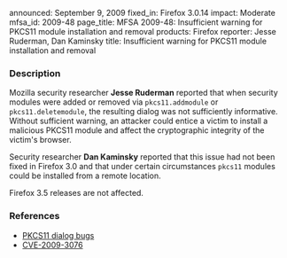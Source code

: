 announced: September 9, 2009
fixed_in: Firefox 3.0.14
impact: Moderate
mfsa_id: 2009-48
page_title: MFSA 2009-48: Insufficient warning for PKCS11 module installation and removal
products: Firefox
reporter: Jesse Ruderman, Dan Kaminsky
title: Insufficient warning for PKCS11 module installation and removal

<h3>Description</h3>

<p>Mozilla security researcher <strong>Jesse Ruderman</strong> reported
that when security modules were added or removed
via <code>pkcs11.addmodule</code> or <code>pkcs11.deletemodule</code>,
the resulting dialog was not sufficiently informative.  Without
sufficient warning, an attacker could entice a victim to install a
malicious PKCS11 module and affect the cryptographic integrity of the
victim's browser.</p>

<p>Security researcher <strong>Dan Kaminsky</strong> reported that
this issue had not been fixed in Firefox 3.0 and that under certain
circumstances <code>pkcs11</code> modules could be installed from a
remote location.</p>

<p class="note">Firefox 3.5 releases are not affected.</p>

<h3>References</h3>

<ul>
  <li><a href="https://bugzilla.mozilla.org/buglist.cgi?bug_id=326628,509413">PKCS11 dialog bugs</a></li>
  <li><a class="ex-ref" href="http://cve.mitre.org/cgi-bin/cvename.cgi?name=CVE-2009-3076">CVE-2009-3076</a></li>
</ul>



